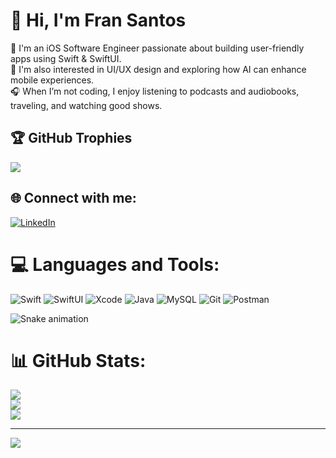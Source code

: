 <div>
  <h1>👋 Hi, I'm Fran Santos </h1>
</div>

📱 I'm an iOS Software Engineer passionate about building user-friendly apps using Swift & SwiftUI.<br>🎨 I'm also interested in UI/UX design and exploring how AI can enhance mobile experiences.<br>🎧 When I’m not coding, I enjoy listening to podcasts and audiobooks, traveling, and watching good shows.

## 🏆 GitHub Trophies
![](https://github-profile-trophy.vercel.app/?username=FranPrakash&theme=radical&no-frame=false&no-bg=false&margin-w=4)

## 🌐 Connect with me:
[![LinkedIn](https://img.shields.io/badge/LinkedIn-%230077B5.svg?logo=linkedin&logoColor=white)](https://linkedin.com/in/www.linkedin.com/in/franprakash) 

# 💻 Languages and Tools:
![Swift](https://img.shields.io/badge/Swift-007AFF?style=for-the-badge&logo=swift&logoColor=white) ![SwiftUI](https://img.shields.io/badge/SwiftUI-F54A2A?style=for-the-badge&logo=swift&logoColor=white) ![Xcode](https://img.shields.io/badge/Xcode-1575F9?style=for-the-badge&logo=Xcode&logoColor=white) ![Java](https://img.shields.io/badge/java-%23ED8B00.svg?style=for-the-badge&logo=openjdk&logoColor=white) ![MySQL](https://img.shields.io/badge/mysql-4479A1.svg?style=for-the-badge&logo=mysql&logoColor=white)  ![Git](https://img.shields.io/badge/git-F05032?style=for-the-badge&logo=git&logoColor=white) ![Postman](https://img.shields.io/badge/Postman-FF6C37?style=for-the-badge&logo=postman&logoColor=white)


<!-- Snake Game Repo view -->
<div>
  <img src="https://profile-readme-generator.com/assets/snake.svg" alt="Snake animation" />
</div>

# 📊 GitHub Stats:
![](https://nirzak-streak-stats.vercel.app/?user=FranPrakash&theme=dark&hide_border=false)<br/>
![](https://github-readme-stats.vercel.app/api?username=FranPrakash&theme=dark&hide_border=false&include_all_commits=true&count_private=true)<br/>
![](https://github-readme-stats.vercel.app/api/top-langs/?username=FranPrakash&theme=dark&hide_border=false&include_all_commits=true&count_private=true&layout=compact)

---
[![](https://visitcount.itsvg.in/api?id=FranPrakash&icon=2&color=1)](https://visitcount.itsvg.in)

<!-- Proudly created with GPRM ( https://gprm.itsvg.in ) -->
